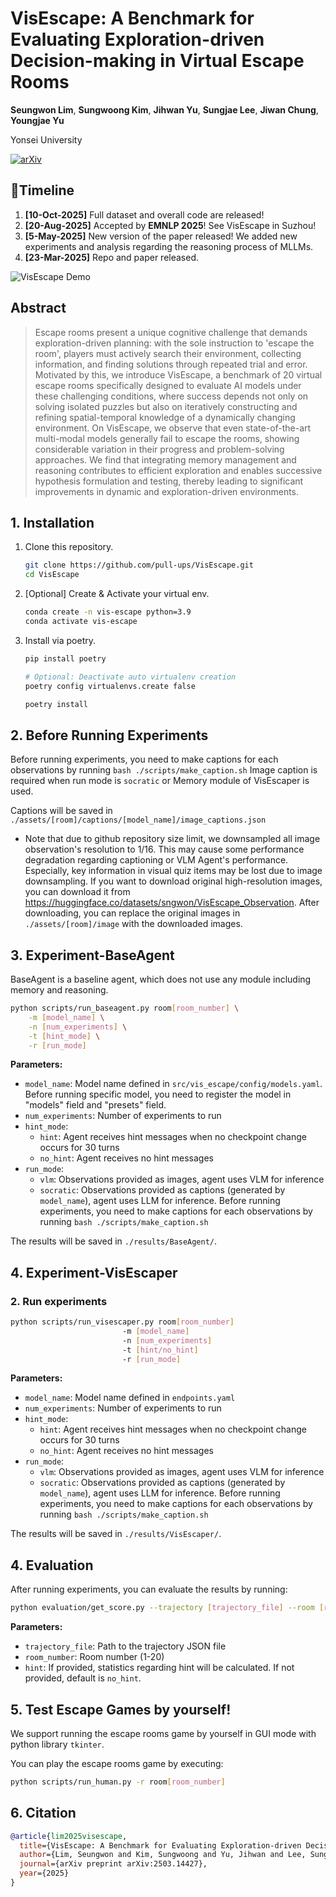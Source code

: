 # VisEscape: A Benchmark for Evaluating Exploration-driven Decision-making in Virtual Escape Rooms

**Seungwon Lim**, **Sungwoong Kim**, **Jihwan Yu**, **Sungjae Lee**, **Jiwan Chung**, **Youngjae Yu**


Yonsei University


[![arXiv](https://img.shields.io/badge/arXiv-2503.14427-b31b1b.svg)](https://arxiv.org/abs/2503.14427)

## 📢Timeline
1. **[10-Oct-2025]** Full dataset and overall code are released! 
2. **[20-Aug-2025]** Accepted by **EMNLP 2025**! See VisEscape in Suzhou!
3. **[5-May-2025]** New version of the paper released! We added new experiments and analysis regarding the reasoning process of MLLMs.
4. **[23-Mar-2025]** Repo and paper released.


![VisEscape Demo](./demo.png)

## Abstract
> Escape rooms present a unique cognitive challenge that demands exploration-driven planning: with the sole instruction to 'escape the room', players must actively search their environment, collecting information, and finding solutions through repeated trial and error. Motivated by this, we introduce VisEscape, a benchmark of 20 virtual escape rooms specifically designed to evaluate AI models under these challenging conditions, where success depends not only on solving isolated puzzles but also on iteratively constructing and refining spatial-temporal knowledge of a dynamically changing environment. On VisEscape, we observe that even state-of-the-art multi-modal models generally fail to escape the rooms, showing considerable variation in their progress and problem-solving approaches. We find that integrating memory management and reasoning contributes to efficient exploration and enables successive hypothesis formulation and testing, thereby leading to significant improvements in dynamic and exploration-driven environments.


## 1. Installation


1. Clone this repository.
    ```bash
    git clone https://github.com/pull-ups/VisEscape.git
    cd VisEscape
    ```
2. [Optional] Create & Activate your virtual env.
    ```bash
    conda create -n vis-escape python=3.9
    conda activate vis-escape
    ```
3. Install via poetry.
    ```bash
    pip install poetry

    # Optional: Deactivate auto virtualenv creation
    poetry config virtualenvs.create false

    poetry install
    ```


## 2. Before Running Experiments
Before running experiments, you need to make captions for each observations by running `bash ./scripts/make_caption.sh`
Image caption is required when run mode is `socratic` or Memory module of VisEscaper is used.

Captions will be saved in `./assets/[room]/captions/[model_name]/image_captions.json`

*   Note that due to github repository size limit, we downsampled all image observation's resolution to 1/16. This may cause some performance degradation regarding captioning or VLM Agent's performance. Especially, key information in visual quiz items may be lost due to image downsampling. If you want to download original high-resolution images, you can download it from https://huggingface.co/datasets/sngwon/VisEscape_Observation. After downloading, you can replace the original images in `./assets/[room]/image` with the downloaded images.


## 3. Experiment-BaseAgent
BaseAgent is a baseline agent, which does not use any module including memory and reasoning.

```bash
python scripts/run_baseagent.py room[room_number] \
    -m [model_name] \
    -n [num_experiments] \
    -t [hint_mode] \
    -r [run_mode]
```

**Parameters:**
- `model_name`: Model name defined in `src/vis_escape/config/models.yaml`. Before running specific model, you need to register the model in "models" field  and "presets" field. 
- `num_experiments`: Number of experiments to run
- `hint_mode`: 
  - `hint`: Agent receives hint messages when no checkpoint change occurs for 30 turns
  - `no_hint`: Agent receives no hint messages
- `run_mode`:
  - `vlm`: Observations provided as images, agent uses VLM for inference
  - `socratic`: Observations provided as captions (generated by `model_name`), agent uses LLM for inference. Before running experiments, you need to make captions for each observations by running `bash ./scripts/make_caption.sh`



The results will be saved in `./results/BaseAgent/`.

## 4. Experiment-VisEscaper

### 2. Run experiments

```bash
python scripts/run_visescaper.py room[room_number]
                         -m [model_name]
                         -n [num_experiments]
                         -t [hint/no_hint]
                         -r [run_mode]
```
**Parameters:**
- `model_name`: Model name defined in `endpoints.yaml`
- `num_experiments`: Number of experiments to run
- `hint_mode`: 
  - `hint`: Agent receives hint messages when no checkpoint change occurs for 30 turns
  - `no_hint`: Agent receives no hint messages
- `run_mode`:
  - `vlm`: Observations provided as images, agent uses VLM for inference
  - `socratic`: Observations provided as captions (generated by `model_name`), agent uses LLM for inference. Before running experiments, you need to make captions for each observations by running `bash ./scripts/make_caption.sh`

The results will be saved in `./results/VisEscaper/`.




## 4. Evaluation
After running experiments, you can evaluate the results by running:
```bash
python evaluation/get_score.py --trajectory [trajectory_file] --room [room_number] [--hint]
```

**Parameters:**
- `trajectory_file`: Path to the trajectory JSON file
- `room_number`: Room number (1-20)
- `hint`: If provided, statistics regarding hint will be calculated. If not provided, default is `no_hint`.






## 5. Test Escape Games by yourself!
We support running the escape rooms game by yourself in GUI mode with python library `tkinter`.

You can play the escape rooms game by executing:
```bash
python scripts/run_human.py -r room[room_number]
```


## 6. Citation

```bibtex
@article{lim2025visescape,
  title={VisEscape: A Benchmark for Evaluating Exploration-driven Decision-making in Virtual Escape Rooms},
  author={Lim, Seungwon and Kim, Sungwoong and Yu, Jihwan and Lee, Sungjae and Chung, Jiwan and Yu, Youngjae},
  journal={arXiv preprint arXiv:2503.14427},
  year={2025}
}
```
